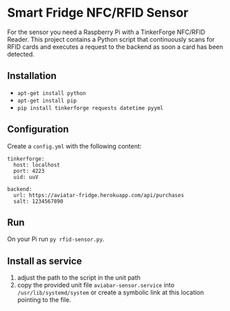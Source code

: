 # Smart Fridge NFC/RFID Sensor

For the sensor you need a Raspberry Pi with a TinkerForge NFC/RFID Reader. This
project contains a Python script that continuously scans for RFID cards and executes
a request to the backend as soon a card has been detected.

## Installation

- `apt-get install python`
- `apt-get install pip`
- `pip install tinkerforge requests datetime pyyml`

## Configuration
Create a `config.yml` with the following content:

    tinkerforge:
      host: localhost
      port: 4223
      uid: uuV

    backend:
      url: https://aviatar-fridge.herokuapp.com/api/purchases
      salt: 1234567890

## Run
On your Pi run `py rfid-sensor.py`.

## Install as service
1. adjust the path to the script in the unit path
2. copy the provided unit file `aviabar-sensor.service` into
   `/usr/lib/systemd/system` or create a symbolic link at this location pointing
   to the file.
